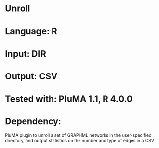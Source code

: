 # Unroll
# Language: R
# Input: DIR
# Output: CSV
# Tested with: PluMA 1.1, R 4.0.0
# Dependency: 

PluMA plugin to unroll a set of GRAPHML networks in the user-specified directory, and output statistics on the number and type of edges in a CSV

